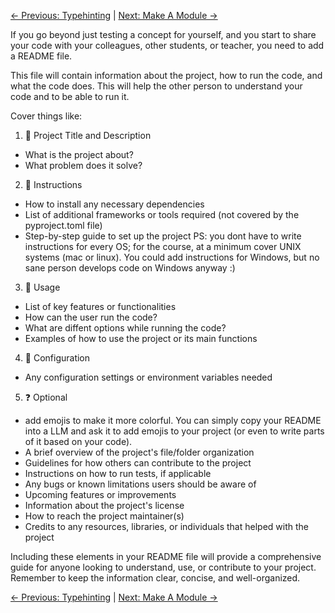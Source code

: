 [← Previous: Typehinting](typehinting.md) | [Next: Make A Module →](make_a_module.md)

If you go beyond just testing a concept for yourself, and you start to share your code with your colleagues, other students, or teacher, you need to add a README file.

This file will contain information about the project, how to run the code, and what the code does. This will help the other person to understand your code and to be able to run it.

Cover things like:

1. 📝 Project Title and Description

- What is the project about?
- What problem does it solve?

2. 🧰 Instructions

- How to install any necessary dependencies
- List of additional frameworks or tools required (not covered by the pyproject.toml file)
- Step-by-step guide to set up the project
  PS: you dont have to write instructions for every OS; for the course, at a minimum cover UNIX systems (mac or linux). You could add instructions for Windows, but no sane person develops code on Windows anyway :)

3. 💪 Usage

- List of key features or functionalities
- How can the user run the code?
- What are diffent options while running the code?
- Examples of how to use the project or its main functions

4. 🛞 Configuration

- Any configuration settings or environment variables needed

5. ❓ Optional

- add emojis to make it more colorful. You can simply copy your README into a LLM and ask it to add emojis to your project (or even to write parts of it based on your code).
- A brief overview of the project's file/folder organization
- Guidelines for how others can contribute to the project
- Instructions on how to run tests, if applicable
- Any bugs or known limitations users should be aware of
- Upcoming features or improvements
- Information about the project's license
- How to reach the project maintainer(s)
- Credits to any resources, libraries, or individuals that helped with the project

Including these elements in your README file will provide a comprehensive guide for anyone looking to understand, use, or contribute to your project. Remember to keep the information clear, concise, and well-organized.

[← Previous: Typehinting](typehinting.md) | [Next: Make A Module →](make_a_module.md)

